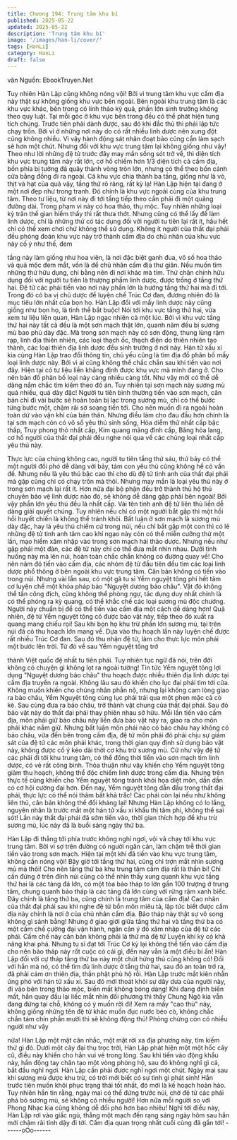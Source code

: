 ```yaml
---
title: Chương 194: Trung tâm khu bí
published: 2025-05-22
updated: 2025-05-22
description: 'Trung tâm khu bí'
image: '/images/han-li/cover/'
tags: [HanLi]
category: HanLi
draft: false
---
```


văn
Nguồn: EbookTruyen.Net

Tuy nhiên Hàn Lập cũng không nóng vội! Bởi vì trung tâm khu
vực cấm địa này thật sự không giống khu vực bên ngoài.
Bên ngoài khu trung tâm là các khu vực khác, bên trong có linh
thảo kỳ quả, phần lớn sinh trưởng không theo quy luật. Tại mỗi
góc ở khu vực bên trong đều có thể phát hiện tung tích chúng.
Trước tiên phải dành được, sau đó khi đắc thủ thì phải lập tức
chạy trốn. Bởi vì ở những nơi này do có rất nhiều linh dược nên
xung đột cũng không nhiều. Vì vậy hành động sát nhân đoạt bảo
cũng cần làm sạch sẽ hơn một chút.
Nhưng đối với khu vực trung tâm lại không giống như vậy! Theo
như lời những đệ tử trước đây may mắn sống sót trở về, thì diện
tích khu vực trung tâm này rất lớn, cơ hồ chiếm hơn 1/3 diện tích
cả cấm địa, bốn phía bị tường đá quây thành vòng tròn lớn,
nhưng có thể theo bốn cánh cửa bằng đồng đi ra ngoài. Cả khu
vực chia thành ba tầng, giống như là vỏ, thịt và hạt của quả vậy,
tầng thứ rõ ràng, rất kỳ lạ!
Hàn Lập hiện tại đang ở một nơi đẹp như trong tranh. Đó chính là
khu vực ngoài cùng của khu trung tâm.
Theo tư liệu, từ nơi này đi tới tầng tiếp theo cần phải đi một
quãng đường dài. Trong phạm vi này có hoa thảo, thụ mộc. Tuy
nhiên những loại kỳ trân thế gian hiếm thấy thì rất thưa thớt.
Nhưng cũng có thể lấy để làm linh dược, chỉ là những thứ có tác
dụng đối với người tu tiên lại rất ít, hầu hết chỉ có thể xem chơi
chứ không thể sử dụng.
Không ít người của thất đại phái đều phỏng đoán khu vực này trở
thành cấm địa do chủ nhân của khu vực này cố ý như thế, đem

tầng này làm giống như hoa viên, là nơi đặc biệt ganh đua, vô số
hoa thảo và quả mộc đem mắt, vốn là để chủ nhân cấm địa thư
giãn. Nếu muốn tìm những thứ hữu dụng, chi bằng nên đi nơi
khác mà tìm.
Thứ chân chính hữu dụng đối với người tu tiên là thượng phẩm
linh dược, được trồng ở tầng thứ hai. Đệ tử các phái tiến vào nơi
này phần lớn là hướng tầng thứ hai mà đi tới. Trong đó có ba vị
chủ dược để luyện chế Trúc Cơ đan, đương nhiên đó là mục tiêu
lớn nhất của bọn họ. Hàn Lập đối với mấy linh dược này cũng
giống như bọn họ, là tình thế bắt buộc!
Nói tới khu vực tầng thứ hai, vừa xem tư liệu liên quan, Hàn Lập
ngạc nhiên cả một lúc.
Bởi vì khu vực tầng thứ hai này tất cả đều là một sơn mạch thật
lớn, quanh năm đều bị sương mù bao phủ dày đặc. Mà trong sơn
mạch này có sơn động, thung lũng rậm rạp, linh địa thiên nhiên,
các loại thạch ốc, thạch điện do thiên nhiên tạo thành, các loại
thiên địa linh dược đều sinh trưởng ở nơi này.
Hán tử xấu xí kia cùng Hàn Lập trao đổi thông tin, chủ yếu cũng là
tìm địa đồ phân bố mấy loại linh dược này. Bởi vì ai cũng không
thể chắc chắn sau khi tiến vào nơi đây. Hiện tại có tư liệu liền
khẳng định được khu vực mà mình đang ở. Cho nên bản đồ phân
bố loại này càng nhiều càng tốt. Như vậy mới có thể dễ dàng nắm
chắc tìm kiếm theo đồ án.
Tuy nhiên tại sơn mạch này sương mù quá nhiều, quá dày đặc!
Người tu tiên bình thường tiến vào sơn mạch, căn bản chỉ đi vài
bước sẽ hoàn toàn bị lạc trong sương mù, chỉ có thể bước từng
bước một, chậm rãi sờ soạng tiến tới. Cho nên muốn đi ra ngoài
hoàn toàn dứ vào vận khí của bản thân.
Nhưng điều làm cho đau đầu hơn chính là tại sơn mạch còn có vô
số yêu thú sinh sống, Hỏa diễm thử nhất cấp bậc thấp, Truy
phong thỏ nhất cấp, Kim quang mãng đỉnh cấp, Băng hỏa lang,
cơ hồ người của thất đại phái đều nghe nói qua về các chủng loại
nhất cấp yêu thú này.

Thực lực của chúng không cao, người tu tiên tầng thứ sáu, thứ
bảy có thể một người đối phó dễ dàng với bảy, tám con yêu thú
cũng không hề có vấn đề. Nhưng nếu là yêu thú bậc cao thì cho
dù đệ tử tinh anh của thất đại phái mà gặp cũng chỉ có chạy trốn
mà thôi.
Nhưng may mắn là loại yêu thú này ở trong sơn mạch lại rất ít.
Hơn nữa đại bộ phận đều trở thành thủ hộ thú chuyên bảo vệ linh
dược nào đó, sẽ không dễ dàng gặp phải bên ngoài!
Bởi vậy phần lớn yêu thú đều là nhất cấp. Vài tên tinh anh đệ tử
liên thủ liền dễ dàng giải quyết chúng. Tuy nhiên nếu chỉ có một
người bắt gặp thì một hồi hồi huyết chiến là không thể tránh khỏi.
Bất luận ở sơn mạch là sương mù dày đặc, hay là yêu thú chiếm
cứ trong núi, nếu chỉ bắt gặp một con thì có lẽ những đệ tử tinh
anh tâm cao khí ngạo này còn có thể miễn cưỡng thử một lần,
mạo hiểm xâm nhập vào trong sơn mạch hái thảo dược. Nhưng
nếu như gặp phải một đàn, các đệ tử này chỉ có thể đưa mắt nhìn
nhau. Dưới tình huống này mà lên núi, hoàn toàn chắc chắn
không có đường quay về!
Cho nên năm đó tiến vào cấm địa, các nhóm đệ tử đầu tiên đều
tìm các loại linh dược phổ thông ở bên ngoài khu vực trung tâm.
Căn bản không có tiến vào trong núi.
Nhưng vài lần sau, có một gã tu sỉ Yểm nguyệt tông phí hết tâm
cơ luyện chế một khỏa pháp bảo "Nguyệt dương bảo châu". Vật
đó không thể tấn công địch, cũng không thể phòng ngự, tác dụng
duy nhất chính là có thể phóng ra kỳ quang, có thể khắc chế các
loại sương mù độc chướng. Người này chuẩn bị để có thể tiến
vào cấm địa một cách dễ dàng hơn!
Quả nhiên, đệ tử Yểm nguyệt tông có được bảo vật này, tiếp theo
đó xuất ra quang mang chiếu rọi!
Sau khi bọn họ khu trừ phần lớn sương mù, tại trên núi đã có thu
hoạch lớn mang về. Dựa vào thu hoạch lần này luyện chế được
rất nhiều Trúc Cơ đan. Sau đó thu nhận đệ tử, làm cho thực lực
môn phái một bước lên trời. Từ đó về sau Yểm nguyệt tông trở

thành Việt quốc đệ nhất tu tiên phái.
Tuy nhiên tục ngữ đã nói, trên đời không có chuyện gì không lọt
ra ngoài tường! Tin tức Yểm nguyệt tông lợi dụng "Nguyệt dương
bảo châu" thu hoạch được nhiều thiên địa linh dược tại cấm địa
truyền ra ngoài. Không lâu sau đó khiến cho lục đại phái tìm tới
cửa.
Không muốn khiến cho chúng nhân phẫn nộ, nhưng lại không
cam lòng giao ra bảo châu, Yểm Nguyệt tông cùng lục phái trải
qua một phen mặc cả cò kè. Sau cùng đưa ra bảo châu, trở thành
vật chung của thất đại phái.
Sau đó bảo vật này do thất đại phái thay phiên nhau sở hữu. Mỗi
lần tiến vào cấm địa, môn phái giữ bảo châu này liền đưa bảo vật
này ra, giao ra cho môn phái khác nắm giữ.
Nhưng bất luận môn phái nào có bảo châu hay không có bảo
châu, vừa đến bên trong cấm địa, đệ tử môn phái đó phải chịu sự
giám sát của đệ tử các môn phái khác, trong thời gian quy định
sử dụng bảo vật này, không được cố ý kéo dài thời cơ khu trừ
sương mù.
Cứ như vậy đệ tử các phái đi tới khu trung tâm, có thể đồng thời
tiến vào sơn mạch tìm linh dược, có vẻ rất công bình.
Thỏa thuận như vậy khiến cho Yểm nguyệt tông giảm thu hoạch,
không thể độc chiếm linh dược trong cấm địa. Nhưng trên thực tế
cũng khiến cho Yểm nguyệt tông tránh khỏi họa diệt môn, dần
dần có cơ hội cường đại hơn.
Đến nay, Yểm nguyệt tông dẫn đầu trong thất đại phái, thực lực
có thể nói thâm bất khả trắc! Các phái còn lại nếu như không liên
thủ, căn bản không thể đối kháng lại!
Nhưng Hàn Lập không có lo lắng, nguyên nhân là trước mắt một
hán tử xấu xí khẩu thị tâm phi, không thể sai sót!
Lần này thất đại phái đã sớm tiến vào, thời gian thích hợp để khu
trừ sương mù, lúc này đã là buổi sáng ngày thứ ba.

Hàn Lập đi thẳng tới phía trước không nghỉ ngơi, vội vã chạy tới
khu vực trung tâm. Bởi vì sợ trên đường có người ngăn cản, làm
chậm trễ thời gian tiến vào trong sơn mạch. Hiện tại một khi đã
tiến vào khu vực trung tâm, không cần nóng vội! Bây giờ tới tầng
thứ hai, cũng chỉ trợn mắt nhìn sương mù mà thôi!
Cho nên tầng thứ ba khu trung tâm cấm địa rất là thần bí!
Chỉ cần đứng ở trên đỉnh núi cũng có thể nhìn thấy xung quanh
khu vực tầng thứ hai là các tảng đá lớn, có một tòa bảo tháp to
lớn gần 100 trượng ở trung tâm, chung quanh bảo tháp là các
tảng đá lớn cùng với rừng rậm xanh biếc. Đây chính là tầng thứ
ba, cũng chính là trung tâm của cấm địa!
Cao nhân của thất đại phái sau khi nghe đệ tử bổn môn miêu tả,
lập tức biết được cấm địa này chính là nơi ở của chủ nhân cấm
địa. Bảo tháp này thật sự vô song không gì sánh bằng!
Nhưng ở giao giới giữa tầng thứ hai và tầng thứ ba có một cấm
chế cường đại vận hành, ngăn cản ý đồ xâm nhập của đệ tử các
phái. Cấm chế này căn bản không phải là thứ mà đệ tử Luyện khí
kỳ có khả năng khai phá. Nhưng tu sĩ đạt tới Trúc Cơ kỳ lại không
thể tiến vào cấm địa cho nên bảo tháp này rốt cuộc có cái gì, đến
nay vẫn là một điều bí ẩn!
Hàn Lập đối với cự tháp tầng thứ ba này một chút hứng thú cũng
không có! Đối với hắn mà nó, có thể tìm đủ linh dược ở tầng thứ
hai, sau đó an toàn trở ra, đã phải cám ơn thiên địa, thần phật
phù hộ rồi.
Hàn Lập trước mắt kiên nhẫn ứng phó với hán tử xấu xí. Sau đó
mới thoát khỏi sự dây dưa của người này, đi vào bên trong thảo
mộc, biến mất không bóng dáng! Khi đang định biến mất, hắn
quay đầu lại liếc mắt nhìn đối phương thì thấy Chung Ngô kia vẫn
đang đứng tại chỗ, không có ý muốn rời đi!
Xem ra mấy "cao thủ" này, không giống những tên đệ tử khác
muốn đục nước béo cò, không chắc chắn tám chín phần mười thì
sẽ không động thủ! Phỏng chừng còn có nhiều người như vậy

nữa!
Hàn Lập một mặt cân nhắc, một mặt rời xa địa phương này, tìm
kiếm thứ gì đó.
Dưới một cây đại thụ trọc trời, Hàn Lập phát hiện một một hốc cây
cũ, điều này khiến cho hắn vui vẻ trong lòng.
Sau khi tiến vào động khẩu này, hắn động tay chân tạo một vòng
phòng hộ, sau đó không nghĩ gì cả, bắt đầu nghỉ ngơi.
Hàn Lập cần phải được nghỉ ngơi một chút. Ngày mai sau khi
sương mù được khu trừ, có trời mới biết có sự tình gì phát sinh!
Hắn trước tiên muốn khôi phục trạng thái tốt nhất, đó mới là kế
hoạch hoàn hảo.
Tuy nhiên hắn tin rằng, ngày mai có thể đứng trước núi, chờ đệ tử
các phái phá bỏ sương mù, sẽ không có nhiều người! Hơn nữa
mỗi người so với Phong Nhạc kia cũng không dễ đối phó hơn bao
nhiêu!
Nghĩ tới điều này, Hàn Lập rơi vào giấc ngủ, thẳng một mạch đến
rạng sáng ngày hôm sau hắn mới chậm rãi tỉnh dậy đi tới. Cấm
địa quan trọng nhất cuối cùng đã gần tới!
------oOo------
